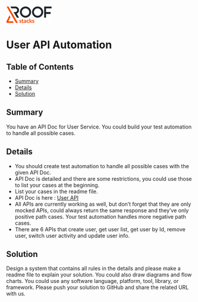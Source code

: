 ![RoofStacks Logo](../../roofstacks-logo.png)

# User API Automation

## Table of Contents
- [Summary](#summary)
- [Details](#details)
- [Solution](#solution)

## Summary
You have an API Doc for User Service. You could build your test automation to handle all possible cases.

## Details
- You should create test automation to handle all possible cases with the given API Doc.
- API Doc is detailed and there are some restrictions, you could use those to list your cases at the beginning.
- List your cases in the readme file.
- API Doc is here : [User API](https://documenter.getpostman.com/view/10044263/UVeAto3e) 
- All APIs are currently working as well, but don’t forget that they are only mocked APIs, could always return the same response and they’ve only positive path cases. Your test automation handles more negative path cases.
- There are 6 APIs that create user, get user list, get user by Id, remove user, switch user activity and update user info.

## Solution
Design a system that contains all rules in the details and please make a readme file to explain your solution. You could also draw diagrams and flow charts. You could use any software language, platform, tool, library, or framework. Please push your solution to GitHub and share the related URL with us.